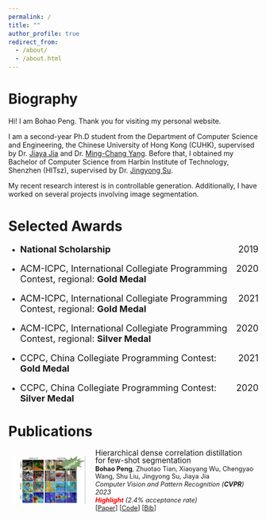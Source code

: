 ```yaml
---
permalink: /
title: ""
author_profile: true
redirect_from: 
  - /about/
  - /about.html
---
```


Biography
======
Hi! I am Bohao Peng. Thank you for visiting my personal website.

I am a second-year Ph.D student from the Department of Computer Science and Engineering, the Chinese University of Hong Kong (CUHK), supervised by Dr. [Jiaya Jia](https://jiaya.me/home) and Dr. [Ming-Chang Yang](https://www.cse.cuhk.edu.hk/~mcyang/). Before that, I obtained my Bachelor of Computer Science from Harbin Institute of Technology, Shenzhen (HITsz), supervised by Dr. [Jingyong Su](https://faculty.hitsz.edu.cn/sujingyong).

My recent research interest is in controllable generation. Additionally, I have worked on several projects involving image segmentation.


Selected Awards
======
* <p style="display: flex; justify-content: space-between;font-size: 18px;"><span><strong>National Scholarship </strong></span><span style="margin-left: auto;">2019</span></p>
* <p style="display: flex; justify-content: space-between;font-size: 18px;"><span>ACM-ICPC, International Collegiate Programming Contest, regional: <strong>Gold Medal</strong></span><span style="margin-left: auto;">2020</span></p> 
* <p style="display: flex; justify-content: space-between;font-size: 18px;"><span>ACM-ICPC, International Collegiate Programming Contest, regional: <strong>Gold Medal</strong></span><span style="margin-left: auto;">2021</span></p> 
* <p style="display: flex; justify-content: space-between;font-size: 18px;"><span>ACM-ICPC, International Collegiate Programming Contest, regional: <strong>Silver Medal</strong></span><span style="margin-left: auto;">2020</span></p> 
* <p style="display: flex; justify-content: space-between;font-size: 18px;"><span>CCPC, China Collegiate Programming Contest: <strong>Gold Medal</strong></span><span style="margin-left: auto;">2021</span></p> 
* <p style="display: flex; justify-content: space-between;font-size: 18px;"><span>CCPC, China Collegiate Programming Contest: <strong>Silver Medal</strong></span><span style="margin-left: auto;">2020</span></p> 

Publications
======




<div style="display: flex; align-items: center; margin: 10px;">
  <div style="flex: 0 0 30%; margin-right: 20px;">
    <img src="files/publications/images/2023CVPR_HDMNet.jpg" style="aspect-ratio: 1.5 / 1; object-fit: cover;" alt="hdnet">
  </div>
  <div style="flex: 1; display: flex; flex-direction: column; justify-content: center;">
    <p style="line-height: 1.0; font-size: 1.1em; margin: 0;">
      <a href="https://openaccess.thecvf.com/content/CVPR2023/papers/Peng_Hierarchical_Dense_Correlation_Distillation_for_Few-Shot_Segmentation_CVPR_2023_paper.pdf" style="text-decoration: none;">Hierarchical dense correlation distillation for few-shot segmentation</a><br>
      <small><strong>Bohao Peng</strong>, Zhuotao Tian, Xiaoyang Wu, Chengyao Wang, Shu Liu, Jingyong Su, Jiaya Jia</small><br>
      <small><em>Computer Vision and Pattern Recognition (<strong>CVPR</strong>) 2023 <br> <strong><span style="color: red;">Highlight</span></strong> (2.4% acceptance rate)</em></small><br>
      <small>[<a href="https://openaccess.thecvf.com/content/CVPR2023/papers/Peng_Hierarchical_Dense_Correlation_Distillation_for_Few-Shot_Segmentation_CVPR_2023_paper.pdf">Paper</a>] [<a href="https://github.com/Pbihao/HDMNet">Code</a>] [<a href="files/publications/bibs/2023CVPR_HDMNet.txt">Bib</a>]</small>
    </p>
  </div>
</div>



<!-- 

This is the front page of a website that is powered by the [Academic Pages template](https://github.com/academicpages/academicpages.github.io) and hosted on GitHub pages. [GitHub pages](https://pages.github.com) is a free service in which websites are built and hosted from code and data stored in a GitHub repository, automatically updating when a new commit is made to the respository. This template was forked from the [Minimal Mistakes Jekyll Theme](https://mmistakes.github.io/minimal-mistakes/) created by Michael Rose, and then extended to support the kinds of content that academics have: publications, talks, teaching, a portfolio, blog posts, and a dynamically-generated CV. You can fork [this repository](https://github.com/academicpages/academicpages.github.io) right now, modify the configuration and markdown files, add your own PDFs and other content, and have your own site for free, with no ads! An older version of this template powers my own personal website at [stuartgeiger.com](http://stuartgeiger.com), which uses [this Github repository](https://github.com/staeiou/staeiou.github.io).

A data-driven personal website
======
Like many other Jekyll-based GitHub Pages templates, Academic Pages makes you separate the website's content from its form. The content & metadata of your website are in structured markdown files, while various other files constitute the theme, specifying how to transform that content & metadata into HTML pages. You keep these various markdown (.md), YAML (.yml), HTML, and CSS files in a public GitHub repository. Each time you commit and push an update to the repository, the [GitHub pages](https://pages.github.com/) service creates static HTML pages based on these files, which are hosted on GitHub's servers free of charge.

Many of the features of dynamic content management systems (like Wordpress) can be achieved in this fashion, using a fraction of the computational resources and with far less vulnerability to hacking and DDoSing. You can also modify the theme to your heart's content without touching the content of your site. If you get to a point where you've broken something in Jekyll/HTML/CSS beyond repair, your markdown files describing your talks, publications, etc. are safe. You can rollback the changes or even delete the repository and start over -- just be sure to save the markdown files! Finally, you can also write scripts that process the structured data on the site, such as [this one](https://github.com/academicpages/academicpages.github.io/blob/master/talkmap.ipynb) that analyzes metadata in pages about talks to display [a map of every location you've given a talk](https://academicpages.github.io/talkmap.html).

Getting started
======
1. Register a GitHub account if you don't have one and confirm your e-mail (required!)
1. Fork [this repository](https://github.com/academicpages/academicpages.github.io) by clicking the "fork" button in the top right. 
1. Go to the repository's settings (rightmost item in the tabs that start with "Code", should be below "Unwatch"). Rename the repository "[your GitHub username].github.io", which will also be your website's URL.
1. Set site-wide configuration and create content & metadata (see below -- also see [this set of diffs](http://archive.is/3TPas) showing what files were changed to set up [an example site](https://getorg-testacct.github.io) for a user with the username "getorg-testacct")
1. Upload any files (like PDFs, .zip files, etc.) to the files/ directory. They will appear at https://[your GitHub username].github.io/files/example.pdf.  
1. Check status by going to the repository settings, in the "GitHub pages" section

Site-wide configuration
------
The main configuration file for the site is in the base directory in [_config.yml](https://github.com/academicpages/academicpages.github.io/blob/master/_config.yml), which defines the content in the sidebars and other site-wide features. You will need to replace the default variables with ones about yourself and your site's github repository. The configuration file for the top menu is in [_data/navigation.yml](https://github.com/academicpages/academicpages.github.io/blob/master/_data/navigation.yml). For example, if you don't have a portfolio or blog posts, you can remove those items from that navigation.yml file to remove them from the header. 

Create content & metadata
------
For site content, there is one markdown file for each type of content, which are stored in directories like _publications, _talks, _posts, _teaching, or _pages. For example, each talk is a markdown file in the [_talks directory](https://github.com/academicpages/academicpages.github.io/tree/master/_talks). At the top of each markdown file is structured data in YAML about the talk, which the theme will parse to do lots of cool stuff. The same structured data about a talk is used to generate the list of talks on the [Talks page](https://academicpages.github.io/talks), each [individual page](https://academicpages.github.io/talks/2012-03-01-talk-1) for specific talks, the talks section for the [CV page](https://academicpages.github.io/cv), and the [map of places you've given a talk](https://academicpages.github.io/talkmap.html) (if you run this [python file](https://github.com/academicpages/academicpages.github.io/blob/master/talkmap.py) or [Jupyter notebook](https://github.com/academicpages/academicpages.github.io/blob/master/talkmap.ipynb), which creates the HTML for the map based on the contents of the _talks directory).

**Markdown generator**

I have also created [a set of Jupyter notebooks](https://github.com/academicpages/academicpages.github.io/tree/master/markdown_generator
) that converts a CSV containing structured data about talks or presentations into individual markdown files that will be properly formatted for the Academic Pages template. The sample CSVs in that directory are the ones I used to create my own personal website at stuartgeiger.com. My usual workflow is that I keep a spreadsheet of my publications and talks, then run the code in these notebooks to generate the markdown files, then commit and push them to the GitHub repository.

How to edit your site's GitHub repository
------
Many people use a git client to create files on their local computer and then push them to GitHub's servers. If you are not familiar with git, you can directly edit these configuration and markdown files directly in the github.com interface. Navigate to a file (like [this one](https://github.com/academicpages/academicpages.github.io/blob/master/_talks/2012-03-01-talk-1.md) and click the pencil icon in the top right of the content preview (to the right of the "Raw | Blame | History" buttons). You can delete a file by clicking the trashcan icon to the right of the pencil icon. You can also create new files or upload files by navigating to a directory and clicking the "Create new file" or "Upload files" buttons. 

Example: editing a markdown file for a talk
![Editing a markdown file for a talk](/images/editing-talk.png)

For more info
------
More info about configuring Academic Pages can be found in [the guide](https://academicpages.github.io/markdown/). The [guides for the Minimal Mistakes theme](https://mmistakes.github.io/minimal-mistakes/docs/configuration/) (which this theme was forked from) might also be helpful. -->


